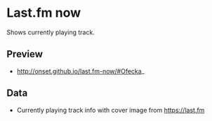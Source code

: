# Last.fm now

Shows currently playing track.

## Preview

- http://onset.github.io/last.fm-now/#Ofecka_

## Data

- Currently playing track info with cover image from https://last.fm
